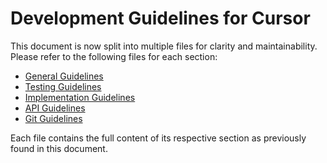 # Development Guidelines for Cursor

This document is now split into multiple files for clarity and maintainability. Please refer to the following files for each section:

- [General Guidelines](./general_guidelines.md)
- [Testing Guidelines](./testing_guidelines.md)
- [Implementation Guidelines](./implementation_guidelines.md)
- [API Guidelines](./api_guidelines.md)
- [Git Guidelines](./git_guidelines.md)

Each file contains the full content of its respective section as previously found in this document.